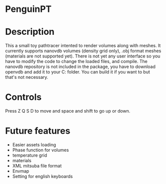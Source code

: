 # PenguinPT

# Description
  This a small toy pathtracer intented to render volumes along with meshes. It currently supports nanovdb volumes (density grid only), .obj format meshes (materials are not supported yet). There is not yet any user interface so you have to modify the code to change the loaded files, and compile.
  The nanovdb repository is not included in the package, you have to download openvdb and add it to your C: folder. You can build it if you want to but that's not necessary.

# Controls
  Press Z Q S D to move and space and shift to go up or down.

# Future features
  - Easier assets loading
  - Phase function for volumes
  - temperature grid
  - materials
  - XML mitsuba file format
  - Envmap
  - Setting for english keyboards

